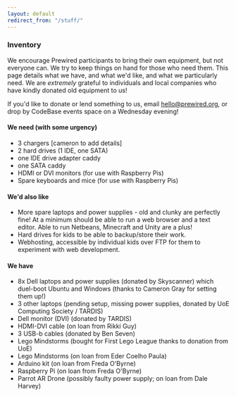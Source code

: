 ```yaml
---
layout: default
redirect_from: "/stuff/"
---
```


### Inventory

We encourage Prewired participants to bring their own equipment, but not everyone can. We try to keep things on hand for those who need them. This page details what we have, and what we'd like, and what we particularly need. We are *extremely* grateful to individuals and local companies who have kindly donated old equipment to us!

If you'd like to donate or lend something to us, email hello@prewired.org, or drop by CodeBase events space on a Wednesday evening!

#### We need (with some urgency)

* 3 chargers [cameron to add details]
* 2 hard drives (1 IDE, one SATA)
* one IDE drive adapter caddy
* one SATA caddy
* HDMI or DVI monitors (for use with Raspberry Pis)
* Spare keyboards and mice (for use with Raspberry Pis)

#### We'd also like

* More spare laptops and power supplies - old and clunky are perfectly fine! At a minimum should be able to run a web browser and a text editor. Able to run Netbeans, Minecraft and Unity are a plus!
* Hard drives for kids to be able to backup/store their work.
* Webhosting, accessible by individual kids over FTP for them to experiment with web development.

#### We have

* 8x Dell laptops and power supplies (donated by Skyscanner) which duel-boot Ubuntu and Windows (thanks to Cameron Gray for setting them up!)
* 3 other laptops (pending setup, missing power supplies, donated by UoE Computing Society / TARDIS)
* Dell monitor (DVI) (donated by TARDIS)
* HDMI-DVI cable (on loan from Rikki Guy)
* 3 USB-b cables (donated by Ben Seven)
* Lego Mindstorms (bought for First Lego League thanks to donation from UoE)
* Lego Mindstorms (on loan from Eder Coelho Paula)
* Arduino kit (on loan from Freda O'Byrne)
* Raspberry Pi (on loan from Freda O'Byrne)
* Parrot AR Drone (possibly faulty power supply; on loan from Dale Harvey)
